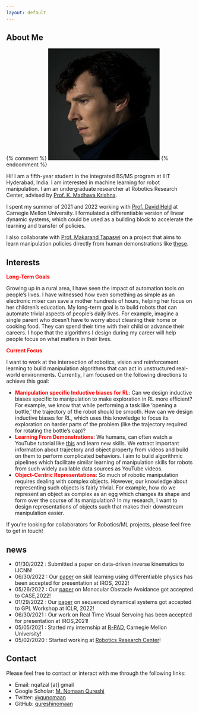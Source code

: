 ```yaml
---
layout: default
---
```


## About Me

{% comment %}  <img class="profile-picture" src="sherlock.jpg">
{% endcomment %}

Hi! I am a fifth-year student in the integrated BS/MS program at IIIT Hyderabad, India. I am interested in machine learning for robot manipulation. I am an undergraduate researcher at Robotics Research Center, advised by [Prof. K. Madhava Krishna](https://scholar.google.co.in/citations?user=QDuPGHwAAAAJ&hl=en).

I spent my summer of 2021 and 2022 working with [Prof. David Held](https://www.ri.cmu.edu/ri-faculty/david-held/) at Carnegie Mellon University. I formulated a differentiable version of linear dynamic systems, which could be used as a building block to accelerate the learning and transfer of policies.

I also collaborate with [Prof. Makarand Tapaswi](https://makarandtapaswi.github.io) on a project that aims to learn manipulation policies directly from human demonstrations like [these](https://paperswithcode.com/dataset/something-something-v2).

## Interests

<b><span style="color:red">Long-Term Goals</span></b>

Growing up in a rural area, I have seen the impact of automation tools on people’s lives. I have witnessed how even something as simple as an electronic mixer can save a mother hundreds of hours, helping her focus on her children’s education. My long-term goal is to build robots that can automate trivial aspects of people’s daily lives. For example, imagine a single parent who doesn’t have to worry about cleaning their home or cooking food. They can spend their time with their child or advance their careers. I hope that the algorithms I design during my career will help people focus on what matters in their lives.

<b><span style="color:red">Current Focus</span></b>

I want to work at the intersection of robotics, vision and reinforcement learning to build manipulation algorithms that can act in unstructured real-world environments. Currently, I am focused on the following directions to achieve this goal: 

* <b><span style="color:red">Manipulation specific Inductive biases for RL</span></b>: Can we design inductive biases specific to manipulation to make exploration in RL more efficient?  For example, we know that while performing a task like ‘opening a bottle,’ the trajectory of the robot should be smooth. How can we design inductive biases for RL, which uses this knowledge to focus its exploration on harder parts of the problem (like the trajectory required for rotating the bottle’s cap)?
* <b><span style="color:red">Learning From Demonstrations</span></b>: We humans, can often watch a YouTube tutorial like [this](https://www.youtube.com/watch?v=o4G7iF8NKJ0) and learn new skills. We extract important information about trajectory and object property from videos and build on them to perform complicated behaviors. I aim to build algorithmic pipelines which facilitate similar learning of manipulation skills for robots from such widely available data sources as YouTube videos. 
* <b><span style="color:red">Object-Centric Representations</span></b>: So much of robotic manipulation requires dealing with complex objects. However, our knowledge about representing such objects is fairly trivial. For example, how do we represent an object as complex as an egg which changes its shape and form over the course of its manipulation? In my research, I want to design representations of objects such that makes their downstream manipulation easier.



If you're looking for collaborators for Robotics/ML projects, please feel free to get in touch!

## news
* 01/30/2022 : Submitted a paper on data-driven inverse kinematics to IJCNN!
* 06/30/2022 : Our [paper](https://arxiv.org/pdf/2208.01960.pdf) on skill learning using differentiable physics has been accepted for presentation at IROS, 2022!
* 05/26/2022 : Our [paper](https://sites.google.com/view/monocular-obstacle/home) on Monocular Obstacle Avoidance got accepted to CASE,2022!
* 01/29/2022 : Our [paper](https://openreview.net/forum?id=rF-fT4pN1Wc&referrer=%5Bthe%20profile%20of%20Mohammad%20Nomaan%20Qureshi%5D) on sequenced dynamical systems got accepted to GPL Workshop at ICLR, 2022!
* 06/30/2021 : Our work on Real Time Visual Servoing has been accepted for presentation at IROS,2021!
* 05/05/2021 : Started my internship at [R-PAD](https://r-pad.github.io), Carnegie Mellon University!
* 05/02/2020 : Started working at [Robotics Research Center](https://robotics.iiit.ac.in)!

## Contact
Please feel free to contact or interact with me through the following links:

* Email: nqafzal [at] gmail
* Google Scholar: [M. Nomaan Qureshi](https://scholar.google.com/citations?user=ZmVf8kUAAAAJ&hl=en)
* Twitter: [@qunomaan](https://twitter.com/qunomaan)
* GitHub: [qureshinomaan](github.com/qureshinomaan)

